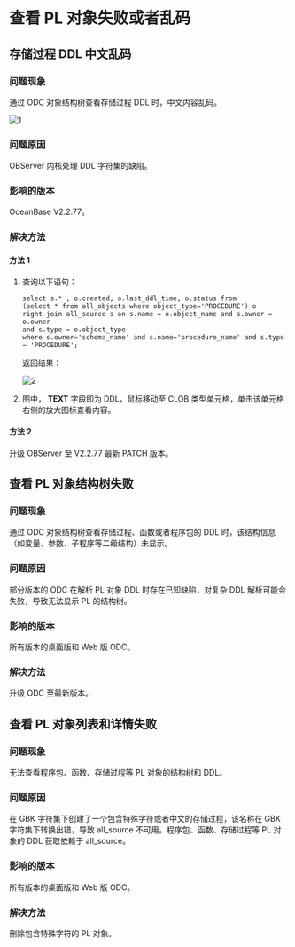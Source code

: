 查看 PL 对象失败或者乱码 
===================================

存储过程 DDL 中文乱码 
----------------------------------

### 问题现象 

通过 ODC 对象结构树查看存储过程 DDL 时，中文内容乱码。

![1](https://obbusiness-private.oss-cn-shanghai.aliyuncs.com/doc/img/odc/KB/3.common-troubleshooting/4.pl-object/4.viewing-pl-objects-fails-or-garbled/1.png)

### 问题原因 

OBServer 内核处理 DDL 字符集的缺陷。

### 影响的版本 

OceanBase V2.2.77。

### 解决方法

#### 方法 1 

1. 查询以下语句：

   ```plaintext
   select s.* , o.created, o.last_ddl_time, o.status from  
   (select * from all_objects where object_type='PROCEDURE') o 
   right join all_source s on s.name = o.object_name and s.owner = o.owner 
   and s.type = o.object_type 
   where s.owner='schema_name' and s.name='procedure_name' and s.type = 'PROCEDURE';
   ```

   返回结果：

   ![2](https://obbusiness-private.oss-cn-shanghai.aliyuncs.com/doc/img/odc/KB/3.common-troubleshooting/4.pl-object/4.viewing-pl-objects-fails-or-garbled/2.png)

2. 图中， **TEXT** 字段即为 DDL，鼠标移动至 CLOB 类型单元格，单击该单元格右侧的放大图标查看内容。

#### 方法 2 

升级 OBServer 至 V2.2.77 最新 PATCH 版本。

查看 PL 对象结构树失败 
----------------------------------

### 问题现象 

通过 ODC 对象结构树查看存储过程、函数或者程序包的 DDL 时，该结构信息（如变量、参数、子程序等二级结构）未显示。

### 问题原因 

部分版本的 ODC 在解析 PL 对象 DDL 时存在已知缺陷，对复杂 DDL 解析可能会失败，导致无法显示 PL 的结构树。

### 影响的版本 

所有版本的桌面版和 Web 版 ODC。

### 解决方法

升级 ODC 至最新版本。

查看 PL 对象列表和详情失败 
------------------------------------

### 问题现象 

无法查看程序包、函数、存储过程等 PL 对象的结构树和 DDL。

### 问题原因 

在 GBK 字符集下创建了一个包含特殊字符或者中文的存储过程，该名称在 GBK 字符集下转换出错，导致 all_source 不可用。程序包、函数、存储过程等 PL 对象的 DDL 获取依赖于 all_source。

### 影响的版本 

所有版本的桌面版和 Web 版 ODC。

### 解决方法

删除包含特殊字符的 PL 对象。
